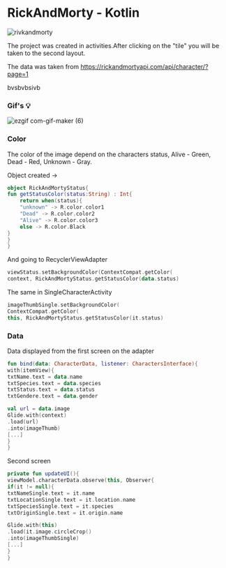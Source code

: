 # RickAndMorty - Kotlin

![rivkandmorty](https://user-images.githubusercontent.com/75754448/102901222-a7118780-446d-11eb-8eb8-1013796eb76c.png)

The project was created in activities.After clicking on the "tile" you will be taken to the second layout. 

The data was taken from
https://rickandmortyapi.com/api/character/?page=1

<div class="text-white bg-blue mb-2">
bvsbvbsivb
</div>

### Gif's 💡

![ezgif com-gif-maker (6)](https://user-images.githubusercontent.com/75754448/102908816-43408c00-4478-11eb-9211-b4a5c5742a97.gif)


### Color
The color of the image depend on the characters status, Alive - Green, Dead - Red, Unknown - Gray.

Object created
->
```Kotlin
object RickAndMortyStatus{
fun getStatusColor(status:String) : Int{
    return when(status){
    "unknown" -> R.color.color1
    "Dead" -> R.color.color2
    "Alive" -> R.color.color3
    else -> R.color.Black
}
}
}
```
 And going to RecyclerViewAdapter
 
```Kotlin
viewStatus.setBackgroundColor(ContextCompat.getColor(
context, RickAndMortyStatus.getStatusColor(data.status)
```

The same in SingleCharacterActivity
```Kotlin
imageThumbSingle.setBackgroundColor(
ContextCompat.getColor(
this, RickAndMortyStatus.getStatusColor(it.status)
```

### Data

Data displayed from the first screen on the adapter

```Kotlin
fun bind(data: CharacterData, listener: CharactersInterface){
with(itemView){
txtName.text = data.name
txtSpecies.text = data.species
txtStatus.text = data.status
txtGendere.text = data.gender

val url = data.image
Glide.with(context)
.load(url)
.into(imageThumb)
[...]
}
}
```
Second screen

```Kotlin
private fun updateUI(){
viewModel.characterData.observe(this, Observer{
if(it != null){
txtNameSingle.text = it.name
txtLocationSingle.text = it.location.name
txtSpeciesSingle.text = it.species
txtOriginSingle.text = it.origin.name

Glide.with(this)
.load(it.image.circleCrop()
.into(imageThumbSingle)
[...]
}
}
```

